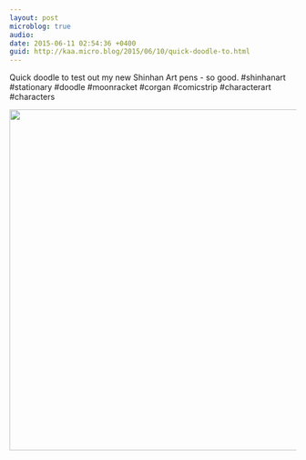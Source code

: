 ```yaml
---
layout: post
microblog: true
audio: 
date: 2015-06-11 02:54:36 +0400
guid: http://kaa.micro.blog/2015/06/10/quick-doodle-to.html
---
```

Quick doodle to test out my new Shinhan Art pens - so good. #shinhanart #stationary #doodle #moonracket #corgan #comicstrip #characterart #characters

<img src="https://www.kaa.bz/uploads/2018/e5edc039b9.jpg" width="600" height="600" />
